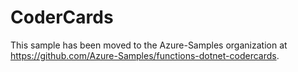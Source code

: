 # CoderCards

This sample has been moved to the Azure-Samples organization at https://github.com/Azure-Samples/functions-dotnet-codercards.